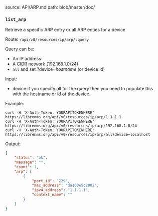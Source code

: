 source: API/ARP.md
path: blob/master/doc/

### `list_arp`

Retrieve a specific ARP entry or all ARP enties for a device

Route: `/api/v0/resources/ip/arp/:query`

Query can be:
- An IP address
- A CIDR network (192.168.1.0/24)
- `all` and set ?device=_hostname_ (or device id)

Input:

- device if you specify all for the query then you need to populate this
  with the hostname or id of the device.

Example:

```curl
curl -H 'X-Auth-Token: YOURAPITOKENHERE' https://librenms.org/api/v0/resources/ip/arp/1.1.1.1
curl -H 'X-Auth-Token: YOURAPITOKENHERE' https://librenms.org/api/v0/resources/ip/arp/192.168.1.0/24
curl -H 'X-Auth-Token: YOURAPITOKENHERE' https://librenms.org/api/v0/resources/ip/arp/all?device=localhost
```

Output:

```json
{
    "status": "ok",
    "message": "",
    "count": 1,
    "arp": [
        {
            "port_id": "229",
            "mac_address": "da160e5c2002",
            "ipv4_address": "1.1.1.1",
            "context_name": ""
        }
    ]
}
```
